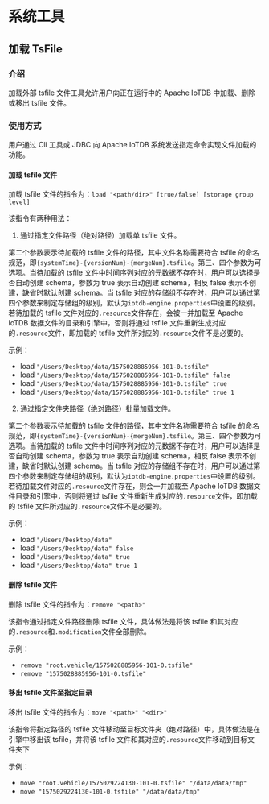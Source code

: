 <!--

    Licensed to the Apache Software Foundation (ASF) under one
    or more contributor license agreements.  See the NOTICE file
    distributed with this work for additional information
    regarding copyright ownership.  The ASF licenses this file
    to you under the Apache License, Version 2.0 (the
    "License"); you may not use this file except in compliance
    with the License.  You may obtain a copy of the License at
    
        http://www.apache.org/licenses/LICENSE-2.0
    
    Unless required by applicable law or agreed to in writing,
    software distributed under the License is distributed on an
    "AS IS" BASIS, WITHOUT WARRANTIES OR CONDITIONS OF ANY
    KIND, either express or implied.  See the License for the
    specific language governing permissions and limitations
    under the License.

-->

# 系统工具

## 加载 TsFile

### 介绍
加载外部 tsfile 文件工具允许用户向正在运行中的 Apache IoTDB 中加载、删除或移出 tsfile 文件。

### 使用方式
用户通过 Cli 工具或 JDBC 向 Apache IoTDB 系统发送指定命令实现文件加载的功能。

#### 加载 tsfile 文件
加载 tsfile 文件的指令为：`load "<path/dir>" [true/false] [storage group level]`

该指令有两种用法：
1. 通过指定文件路径（绝对路径）加载单 tsfile 文件。

第二个参数表示待加载的 tsfile 文件的路径，其中文件名称需要符合 tsfile 的命名规范，即`{systemTime}-{versionNum}-{mergeNum}.tsfile`。第三、四个参数为可选项。当待加载的 tsfile 文件中时间序列对应的元数据不存在时，用户可以选择是否自动创建 schema，参数为 true 表示自动创建 schema，相反 false 表示不创建，缺省时默认创建 schema。当 tsfile 对应的存储组不存在时，用户可以通过第四个参数来制定存储组的级别，默认为`iotdb-engine.properties`中设置的级别。若待加载的 tsfile 文件对应的`.resource`文件存在，会被一并加载至 Apache IoTDB 数据文件的目录和引擎中，否则将通过 tsfile 文件重新生成对应的`.resource`文件，即加载的 tsfile 文件所对应的`.resource`文件不是必要的。

示例：

* load `"/Users/Desktop/data/1575028885956-101-0.tsfile"`
* load `"/Users/Desktop/data/1575028885956-101-0.tsfile" false`
* load `"/Users/Desktop/data/1575028885956-101-0.tsfile" true`
* load `"/Users/Desktop/data/1575028885956-101-0.tsfile" true 1`

2. 通过指定文件夹路径（绝对路径）批量加载文件。

第二个参数表示待加载的 tsfile 文件的路径，其中文件名称需要符合 tsfile 的命名规范，即`{systemTime}-{versionNum}-{mergeNum}.tsfile`。第三、四个参数为可选项。当待加载的 tsfile 文件中时间序列对应的元数据不存在时，用户可以选择是否自动创建 schema，参数为 true 表示自动创建 schema，相反 false 表示不创建，缺省时默认创建 schema。当 tsfile 对应的存储组不存在时，用户可以通过第四个参数来制定存储组的级别，默认为`iotdb-engine.properties`中设置的级别。若待加载文件对应的`.resource`文件存在，则会一并加载至 Apache IoTDB 数据文件目录和引擎中，否则将通过 tsfile 文件重新生成对应的`.resource`文件，即加载的 tsfile 文件所对应的`.resource`文件不是必要的。

示例：

* load `"/Users/Desktop/data"`
* load `"/Users/Desktop/data" false`
* load `"/Users/Desktop/data" true`
* load `"/Users/Desktop/data" true 1`

#### 删除 tsfile 文件

删除 tsfile 文件的指令为：`remove "<path>"`

该指令通过指定文件路径删除 tsfile 文件，具体做法是将该 tsfile 和其对应的`.resource`和`.modification`文件全部删除。

示例：

* `remove "root.vehicle/1575028885956-101-0.tsfile"`
* `remove "1575028885956-101-0.tsfile"`

#### 移出 tsfile 文件至指定目录

移出 tsfile 文件的指令为：`move "<path>" "<dir>"`

该指令将指定路径的 tsfile 文件移动至目标文件夹（绝对路径）中，具体做法是在引擎中移出该 tsfile，并将该 tsfile 文件和其对应的`.resource`文件移动到目标文件夹下

示例：

* `move "root.vehicle/1575029224130-101-0.tsfile" "/data/data/tmp"`
* `move "1575029224130-101-0.tsfile" "/data/data/tmp"`
